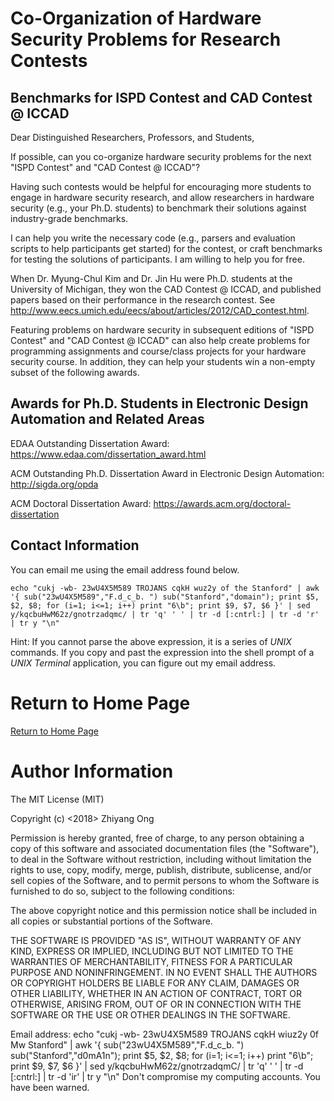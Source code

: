 #	Co-Organization of Hardware Security Problems for Research Contests

## Benchmarks for ISPD Contest and CAD Contest @ ICCAD

Dear Distinguished Researchers, Professors, and Students,

If possible, can you co-organize hardware security problems for the next "ISPD Contest" and "CAD Contest @ ICCAD"?

Having such contests would be helpful for encouraging more students to engage in hardware security research, and allow researchers in hardware security (e.g., your Ph.D. students) to benchmark their solutions against industry-grade benchmarks.

I can help you write the necessary code (e.g., parsers and evaluation scripts to help participants get started) for the contest, or craft benchmarks for testing the solutions of participants. I am willing to help you for free.

When Dr. Myung-Chul Kim and Dr. Jin Hu were Ph.D. students at the University of Michigan, they won the CAD Contest @ ICCAD, and published papers based on their performance in the research contest. See http://www.eecs.umich.edu/eecs/about/articles/2012/CAD_contest.html.

Featuring problems on hardware security in subsequent editions of "ISPD Contest" and "CAD Contest @ ICCAD" can also help create problems for programming assignments and course/class projects for your hardware security course. In addition, they can help your students win a non-empty subset of the following awards.

##	Awards for Ph.D. Students in Electronic Design Automation and Related Areas

EDAA Outstanding Dissertation Award: https://www.edaa.com/dissertation_award.html

ACM Outstanding Ph.D. Dissertation Award in Electronic Design Automation: http://sigda.org/opda

ACM Doctoral Dissertation Award: https://awards.acm.org/doctoral-dissertation










##	Contact Information

You can email me using the email address found below.

	echo "cukj -wb- 23wU4X5M589 TROJANS cqkH wuz2y of the Stanford" | awk '{ sub("23wU4X5M589","F.d_c_b. ") sub("Stanford","domain"); print $5, $2, $8; for (i=1; i<=1; i++) print "6\b"; print $9, $7, $6 }' | sed y/kqcbuHwM62z/gnotrzadqmc/ | tr 'q' ' ' | tr -d [:cntrl:] | tr -d 'r' | tr y "\n"

Hint: If you cannot parse the above expression, it is a series of *UNIX* commands.
	If you copy and past the expression into the shell prompt of a *UNIX*
		*Terminal* application, you can figure out my email address.


#	Return to Home Page

[Return to Home Page](../README.md)

#	Author Information

The MIT License (MIT)

Copyright (c) <2018> Zhiyang Ong

Permission is hereby granted, free of charge, to any person obtaining a copy of this software and associated documentation files (the "Software"), to deal in the Software without restriction, including without limitation the rights to use, copy, modify, merge, publish, distribute, sublicense, and/or sell copies of the Software, and to permit persons to whom the Software is furnished to do so, subject to the following conditions:

The above copyright notice and this permission notice shall be included in all copies or substantial portions of the Software.

THE SOFTWARE IS PROVIDED "AS IS", WITHOUT WARRANTY OF ANY KIND, EXPRESS OR IMPLIED, INCLUDING BUT NOT LIMITED TO THE WARRANTIES OF MERCHANTABILITY, FITNESS FOR A PARTICULAR PURPOSE AND NONINFRINGEMENT. IN NO EVENT SHALL THE AUTHORS OR COPYRIGHT HOLDERS BE LIABLE FOR ANY CLAIM, DAMAGES OR OTHER LIABILITY, WHETHER IN AN ACTION OF CONTRACT, TORT OR OTHERWISE, ARISING FROM, OUT OF OR IN CONNECTION WITH THE SOFTWARE OR THE USE OR OTHER DEALINGS IN THE SOFTWARE.

Email address: echo "cukj -wb- 23wU4X5M589 TROJANS cqkH wiuz2y 0f Mw Stanford" | awk '{ sub("23wU4X5M589","F.d_c_b. ") sub("Stanford","d0mA1n"); print $5, $2, $8; for (i=1; i<=1; i++) print "6\b"; print $9, $7, $6 }' | sed y/kqcbuHwM62z/gnotrzadqmC/ | tr 'q' ' ' | tr -d [:cntrl:] | tr -d 'ir' | tr y "\n"		Don't compromise my computing accounts. You have been warned.
